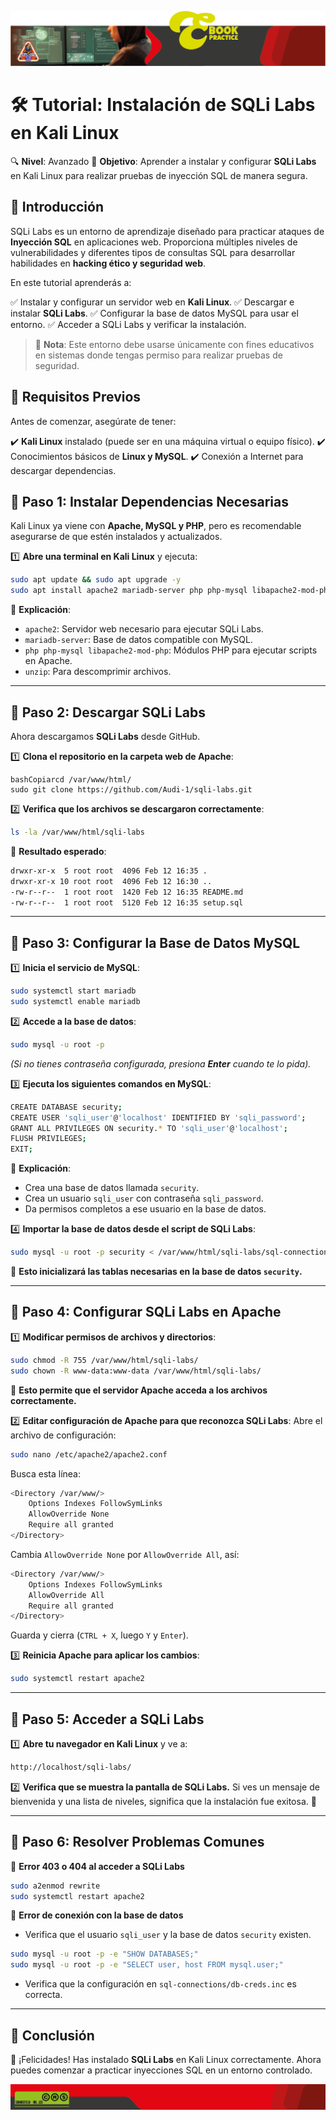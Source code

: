 ![M1](https://github.com/Grandote58/CloudSafeGuard/blob/main/Recursos/Recurso%201%402Menbrete1.png)

# **🛠️ Tutorial: Instalación de SQLi Labs en Kali Linux**

🔍 **Nivel**: Avanzado
🎯 **Objetivo**: Aprender a instalar y configurar **SQLi Labs** en Kali Linux para realizar pruebas de inyección SQL de manera segura.

## **📌 Introducción**

SQLi Labs es un entorno de aprendizaje diseñado para practicar ataques de **Inyección SQL** en aplicaciones web. Proporciona múltiples niveles de vulnerabilidades y diferentes tipos de consultas SQL para desarrollar habilidades en **hacking ético y seguridad web**.

En este tutorial aprenderás a:

✅ Instalar y configurar un servidor web en **Kali Linux**.
✅ Descargar e instalar **SQLi Labs**.
✅ Configurar la base de datos MySQL para usar el entorno.
✅ Acceder a SQLi Labs y verificar la instalación.

> 📢 **Nota**: Este entorno debe usarse únicamente con fines educativos en sistemas donde tengas permiso para realizar pruebas de seguridad.

## **📌 Requisitos Previos**

Antes de comenzar, asegúrate de tener:

✔️ **Kali Linux** instalado (puede ser en una máquina virtual o equipo físico).
✔️ Conocimientos básicos de **Linux y MySQL**.
✔️ Conexión a Internet para descargar dependencias.

## **🔹 Paso 1: Instalar Dependencias Necesarias**

Kali Linux ya viene con **Apache, MySQL y PHP**, pero es recomendable asegurarse de que estén instalados y actualizados.

1️⃣ **Abre una terminal en Kali Linux** y ejecuta:

```bash
sudo apt update && sudo apt upgrade -y
sudo apt install apache2 mariadb-server php php-mysql libapache2-mod-php unzip -y
```

📌 **Explicación**:

- `apache2`: Servidor web necesario para ejecutar SQLi Labs.
- `mariadb-server`: Base de datos compatible con MySQL.
- `php php-mysql libapache2-mod-php`: Módulos PHP para ejecutar scripts en Apache.
- `unzip`: Para descomprimir archivos.

------

## **🔹 Paso 2: Descargar SQLi Labs**

Ahora descargamos **SQLi Labs** desde GitHub.

1️⃣ **Clona el repositorio en la carpeta web de Apache**:

```
bashCopiarcd /var/www/html/
sudo git clone https://github.com/Audi-1/sqli-labs.git
```

2️⃣ **Verifica que los archivos se descargaron correctamente**:

```bash
ls -la /var/www/html/sqli-labs
```

📌 **Resultado esperado**:

```bash
drwxr-xr-x  5 root root  4096 Feb 12 16:35 .
drwxr-xr-x 10 root root  4096 Feb 12 16:30 ..
-rw-r--r--  1 root root  1420 Feb 12 16:35 README.md
-rw-r--r--  1 root root  5120 Feb 12 16:35 setup.sql
```

------

## **🔹 Paso 3: Configurar la Base de Datos MySQL**

1️⃣ **Inicia el servicio de MySQL**:

```bash
sudo systemctl start mariadb
sudo systemctl enable mariadb
```

2️⃣ **Accede a la base de datos**:

```bash
sudo mysql -u root -p
```

*(Si no tienes contraseña configurada, presiona **Enter** cuando te lo pida).*

3️⃣ **Ejecuta los siguientes comandos en MySQL**:

```bash
CREATE DATABASE security;
CREATE USER 'sqli_user'@'localhost' IDENTIFIED BY 'sqli_password';
GRANT ALL PRIVILEGES ON security.* TO 'sqli_user'@'localhost';
FLUSH PRIVILEGES;
EXIT;
```

📌 **Explicación**:

- Crea una base de datos llamada `security`.
- Crea un usuario `sqli_user` con contraseña `sqli_password`.
- Da permisos completos a ese usuario en la base de datos.

4️⃣ **Importar la base de datos desde el script de SQLi Labs**:

```bash
sudo mysql -u root -p security < /var/www/html/sqli-labs/sql-connections/setup-db.sql
```

📌 **Esto inicializará las tablas necesarias en la base de datos `security`.**

------

## **🔹 Paso 4: Configurar SQLi Labs en Apache**

1️⃣ **Modificar permisos de archivos y directorios**:

```bash
sudo chmod -R 755 /var/www/html/sqli-labs/
sudo chown -R www-data:www-data /var/www/html/sqli-labs/
```

📌 **Esto permite que el servidor Apache acceda a los archivos correctamente.**

2️⃣ **Editar configuración de Apache para que reconozca SQLi Labs**: Abre el archivo de configuración:

```bash
sudo nano /etc/apache2/apache2.conf
```

Busca esta línea:

```bash
<Directory /var/www/>
    Options Indexes FollowSymLinks
    AllowOverride None
    Require all granted
</Directory>
```

Cambia `AllowOverride None` por `AllowOverride All`, así:

```bash
<Directory /var/www/>
    Options Indexes FollowSymLinks
    AllowOverride All
    Require all granted
</Directory>
```

Guarda y cierra (`CTRL + X`, luego `Y` y `Enter`).

3️⃣ **Reinicia Apache para aplicar los cambios**:

```bash
sudo systemctl restart apache2
```

------

## **🔹 Paso 5: Acceder a SQLi Labs**

1️⃣ **Abre tu navegador en Kali Linux** y ve a:

```bash
http://localhost/sqli-labs/
```

2️⃣ **Verifica que se muestra la pantalla de SQLi Labs.**
Si ves un mensaje de bienvenida y una lista de niveles, significa que la instalación fue exitosa. 🚀

------

## **🔹 Paso 6: Resolver Problemas Comunes**

🔴 **Error 403 o 404 al acceder a SQLi Labs**

```bash
sudo a2enmod rewrite
sudo systemctl restart apache2
```

🔴 **Error de conexión con la base de datos**

- Verifica que el usuario `sqli_user` y la base de datos `security` existen.

```bash
sudo mysql -u root -p -e "SHOW DATABASES;"
sudo mysql -u root -p -e "SELECT user, host FROM mysql.user;"
```

- Verifica que la configuración en `sql-connections/db-creds.inc` es correcta.

------

## **📌 Conclusión**

🎯 ¡Felicidades! Has instalado **SQLi Labs** en Kali Linux correctamente. Ahora puedes comenzar a practicar inyecciones SQL en un entorno controlado.

![M2](https://github.com/Grandote58/CloudSafeGuard/blob/main/Recursos/Recurso%203%402Menbrete2.png)